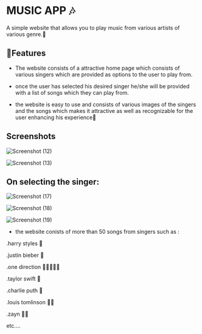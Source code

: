 
# MUSIC APP 🎶

A simple website that allows you to play music from various artists of various genre.🥳


## 👀Features

- The website consists of a attractive home page which consists of various singers which are provided as options to the user to play from.

- once the user has selected his desired singer he/she will be provided with a list of songs which they can play from.

- the website is easy to use and consists of various images of the singers and the songs which makes it attractive as well as recognizable for the user enhancing his experience🤘




## Screenshots




![Screenshot (12)](https://user-images.githubusercontent.com/89440646/218300567-1e36a52b-a205-451d-8f0d-4caa2c042f49.png)








![Screenshot (13)](https://user-images.githubusercontent.com/89440646/218300573-091ec869-6417-4cb2-8ae1-2a9e19f106aa.png)






<h2>On selecting the singer:</h2>





![Screenshot (17)](https://user-images.githubusercontent.com/89440646/218300709-e07a3b45-ff56-474a-91e5-1e759177b882.png)




![Screenshot (18)](https://user-images.githubusercontent.com/89440646/218300712-90b22dde-2675-48a8-a814-5e57085d95b2.png)




![Screenshot (19)](https://user-images.githubusercontent.com/89440646/218300719-0243fe36-885a-477a-95e4-58f195a37ef4.png)






- the website conists of more than 50 songs from singers such as :

.harry styles  👦

.justin bieber   🧒

.one direction  👨‍🦰👦🧒🧑

.taylor swift   👧  

.charlie puth     🧓

.louis tomlinson  👨‍🦱

.zayn   👱‍♂️

etc....

